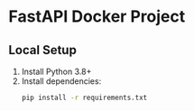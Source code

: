 # FastAPI Docker Project

## Local Setup
1. Install Python 3.8+
2. Install dependencies:
   ```bash
   pip install -r requirements.txt